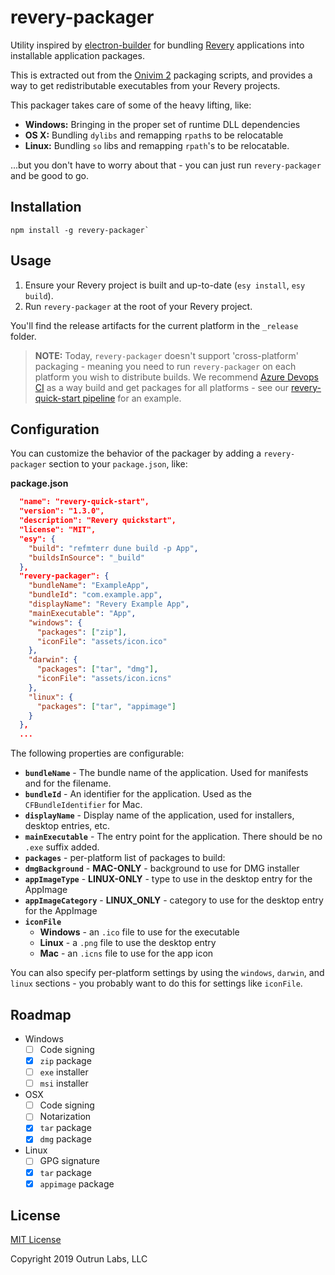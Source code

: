 # revery-packager

Utility inspired by [electron-builder](https://github.com/electron-userland/electron-builder) for bundling [Revery](https://outrunlabs.com/revery) applications into installable application packages.

This is extracted out from the [Onivim 2](https://v2.onivim.io) packaging scripts, and provides a way to get redistributable executables from your Revery projects.

This packager takes care of some of the heavy lifting, like:

- __Windows:__ Bringing in the proper set of runtime DLL dependencies
- __OS X:__ Bundling `dylibs` and remapping `rpath`s to be relocatable
- __Linux:__ Bundling `so` libs and remapping `rpath`'s to be relocatable.

...but you don't have to worry about that - you can just run `revery-packager` and be good to go.

## Installation

```
npm install -g revery-packager`
```

## Usage

1) Ensure your Revery project is built and up-to-date (`esy install`, `esy build`).
2) Run `revery-packager` at the root of your Revery project.

You'll find the release artifacts for the current platform in the `_release` folder.

> __NOTE:__ Today, `revery-packager` doesn't support 'cross-platform' packaging - meaning you need to run `revery-packager` on each platform you wish to distribute builds. We recommend [Azure Devops CI](https://devops.azure.com) as a way build and get packages for all platforms - see our [revery-quick-start  pipeline](https://github.com/revery-ui/revery-quick-start/blob/master/azure-pipelines.yml) for an example.

## Configuration

You can customize the behavior of the packager by adding a `revery-packager` section to your `package.json`, like:

__package.json__
```json
  "name": "revery-quick-start",
  "version": "1.3.0",
  "description": "Revery quickstart",
  "license": "MIT",
  "esy": {
    "build": "refmterr dune build -p App",
    "buildsInSource": "_build"
  },
  "revery-packager": {
    "bundleName": "ExampleApp",
    "bundleId": "com.example.app",
    "displayName": "Revery Example App",
    "mainExecutable": "App",
    "windows": {
      "packages": ["zip"],
      "iconFile": "assets/icon.ico"
    },
    "darwin": {
      "packages": ["tar", "dmg"],
      "iconFile": "assets/icon.icns"
    },
    "linux": {
      "packages": ["tar", "appimage"]
    }
  },
  ...
```

The following properties are configurable:

- __`bundleName`__ - The bundle name of the application. Used for manifests and for the filename.
- __`bundleId`__ - An identifier for the application. Used as the `CFBundleIdentifier` for Mac.
- __`displayName`__ - Display name of the application, used for installers, desktop entries, etc.
- __`mainExecutable`__ - The entry point for the application. There should be no `.exe` suffix added.
- __`packages`__ - per-platform list of packages to build:
- __`dmgBackground`__ - __MAC-ONLY__ - background to use for DMG installer
- __`appImageType`__ - __LINUX-ONLY__ - type to use in the desktop entry for the AppImage
- __`appImageCategory`__ - __LINUX_ONLY__ - category to use for the desktop entry for the AppImage
- __`iconFile`__ 
  - __Windows__ - an `.ico` file to use for the executable
  - __Linux__ - a `.png` file to use the desktop entry
  - __Mac__ - an `.icns` file to use for the app icon

You can also specify per-platform settings by using the `windows`, `darwin`, and `linux` sections - you probably want to do this for settings like `iconFile`.

## Roadmap

- Windows
  - [ ] Code signing
  - [x] `zip` package
  - [ ] `exe` installer
  - [ ] `msi` installer
- OSX
  - [ ] Code signing
  - [ ] Notarization
  - [x] `tar` package
  - [x] `dmg` package
- Linux
  - [ ] GPG signature
  - [x] `tar` package
  - [x] `appimage` package

## License

[MIT License](./LICENSE)

Copyright 2019 Outrun Labs, LLC



